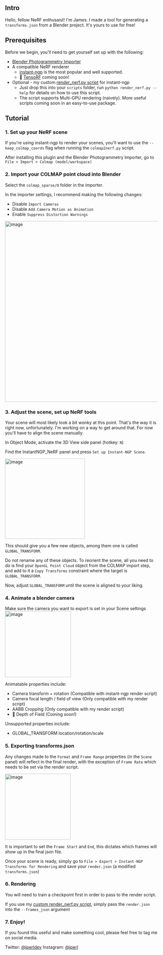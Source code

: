 ## Intro
Hello, fellow NeRF enthusaist! I'm James. I made a tool for generating a `transforms.json` from a Blender project.  It's yours to use for free!

## Prerequisites
Before we begin, you'll need to get yourself set up with the following:

* [Blender Photogrammetry Importer](https://github.com/SBCV/Blender-Addon-Photogrammetry-Importer)
* A compatible NeRF renderer
  * [instant-ngp](https://github.com/NVlabs/instant-ngp) is the most popular and well supported.
  * 🚧 [TensoRF](https://github.com/JamesPerlman/TensoRF) coming soon! 
* Optional - my custom [render_nerf.py script](https://raw.githubusercontent.com/JamesPerlman/instant-ngp/custom-nerf-render/scripts/render_nerf.py) for instant-ngp
  * Just drop this into your `scripts` folder, run `python render_nerf.py --help` for details on how to use this script.
  * The script supports Multi-GPU rendering (naively). More useful scripts coming soon in an easy-to-use package.


## Tutorial
### 1. Set up your NeRF scene

If you're using instant-ngp to render your scenes, you'll want to use the `--keep_colmap_coords` flag when running the `colmap2nerf.py` script.

After installing this plugin and the Blender Photogrammetry Importer, go to `File > Import > Colmap (model/workspace)`

### 2. Import your COLMAP point cloud into Blender

Select the `colmap_sparse/0` folder in the importer.

In the importer settings, I recommend making the following changes:
* Disable `Import Cameras`
* Disable `Add Camera Motion as Animation`
* Enable `Suppress Distortion Warnings`

<img width="593" alt="image" src="https://user-images.githubusercontent.com/3280839/182312215-38d81cfb-64d5-46df-a9b5-e43b8ac4d3c0.png">

### 3. Adjust the scene, set up NeRF tools

Your scene will most likely look a bit wonky at this point.  That's the way it is right now, unfortunately.  I'm working on a way to get around that.  For now you'll have to align the scene manually.

In Object Mode, activate the 3D View side panel (hotkey: `N`) 

Find the InstantNGP_NeRF panel and press `Set up Instant-NGP Scene`.

<img width="263" alt="image" src="https://user-images.githubusercontent.com/3280839/182314943-463c7387-876c-4d5c-80b3-8816ef1a2cdf.png">

This should give you a few new objects, among them one is called `GLOBAL_TRANSFORM`.

Do not rename any of these objects.  To reorient the scene, all you need to do is find your `OpenGL Point Cloud` object from the COLMAP import step, and add to it a `Copy Transforms` constraint where the target is `GLOBAL_TRANSFORM`.

Now, adjust `GLOBAL_TRANSFORM` until the scene is aligned to your liking.

### 4. Animate a blender camera

Make sure the camera you want to export is set in your Scene settings
<img width="217" alt="image" src="https://user-images.githubusercontent.com/3280839/182314076-715d39b9-388b-470c-9260-3901e9888df6.png">

Animatable properties include:
* Camera transform + rotation (Compatible with instant-ngp render script)
* Camera focal length / field of view (Only compatible with my render script)
* AABB Cropping (Only compatible with my render script)
* 🚧 Depth of Field (Coming soon!)

Unsupported properties include:
* GLOBAL_TRANSFORM location/rotation/scale

### 5. Exporting transforms.json

Any changes made to the `Format` and `Frame Range` properties (in the `Scene` panel) will reflect in the final render, with the exception of `Frame Rate` which needs to be set via the render script.

<img width="216" alt="image" src="https://user-images.githubusercontent.com/3280839/182316140-42b91ef7-72b5-4605-9b46-a41589e6d555.png">

It is important to set the `Frame Start` and `End`, this dictates which frames will show up in the final json file.

Once your scene is ready, simply go to `File > Export > Instant-NGP Transforms for Rendering` and save your `render.json` (a modified `transforms.json`)

### 6. Rendering

You will need to train a checkpoint first in order to pass to the render script.

If you use my [custom render_nerf.py script](https://raw.githubusercontent.com/JamesPerlman/instant-ngp/custom-nerf-render/scripts/render_nerf.py), simply pass the `render.json` into the `--frames_json` argument

### 7. Enjoy!

If you found this useful and make something cool, please feel free to tag me on social media.

Twitter: [@jperldev](https://twitter.com/jperldev)
Instagram: [@jperl](https://instagram.com/jperl)
